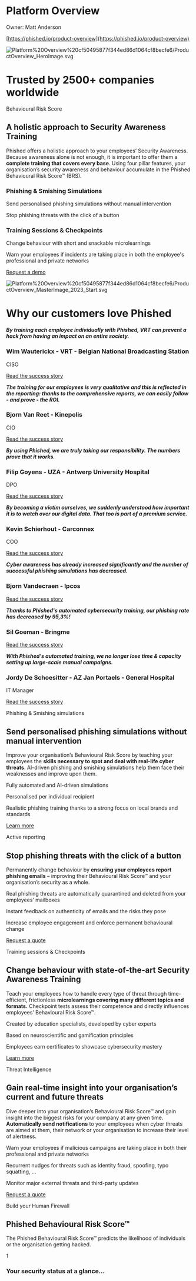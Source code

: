 # Platform Overview

Owner: Matt Anderson

[https://phished.io/product-overview](https://phished.io/product-overview)

![Platform%20Overview%20cf50495877f344ed86d1064cf8becfe6/ProductOverview_HeroImage.svg](Platform%20Overview%20cf50495877f344ed86d1064cf8becfe6/ProductOverview_HeroImage.svg)

# Trusted by 2500+ companies worldwide

Behavioural Risk Score

## A holistic approach to Security Awareness Training

Phished offers a holistic approach to your employees’ Security Awareness. Because awareness alone is not enough, it is important to offer them a **complete training that covers every base**. Using four pillar features, your organisation’s security awareness and behaviour accumulate in the Phished Behavioural Risk Score™ (BRS).

### Phishing & Smishing Simulations

Send personalised phishing simulations without manual intervention

Stop phishing threats with the click of a button

### Training Sessions & Checkpoints

Change behaviour with short and snackable microlearnings

Warn your employees if incidents are taking place in both the employee's professional and private networks

[Request a demo](https://phished.io/request-a-demo)

![Platform%20Overview%20cf50495877f344ed86d1064cf8becfe6/ProductOverview_MasterImage_2023_Start.svg](Platform%20Overview%20cf50495877f344ed86d1064cf8becfe6/ProductOverview_MasterImage_2023_Start.svg)

# Why our customers love Phished

***By training each employee individually with Phished, VRT can prevent a hack from having an impact on an entire society.***

### Wim Wauterickx - VRT - Belgian National Broadcasting Station

CISO

[Read the success story](https://phished.io/our-customers/vrt-case-study)

***The training for our employees is very qualitative and this is reflected in the reporting: thanks to the comprehensive reports, we can easily follow - and prove - the ROI.***

### Bjorn Van Reet - Kinepolis

CIO

[Read the success story](https://phished.io/our-customers/kinepolis-case-study)

***By using Phished, we are truly taking our responsibility. The numbers prove that it works.***

### Filip Goyens - UZA - Antwerp University Hospital

DPO

[Read the success story](https://phished.io/our-customers/uza-case-study)

***By becoming a victim ourselves, we suddenly understood how important it is to watch over our digital data. That too is part of a premium service.***

### Kevin Schierhout - Carconnex

COO

[Read the success story](https://phished.io/our-customers/carconnex-case-study)

***Cyber awareness has already increased significantly and the number of successful phishing simulations has decreased.***

### Bjorn Vandecraen - Ipcos

[Read the success story](https://phished.io/our-customers/ipcos-case-study)

***Thanks to Phished's automated cybersecurity training, our phishing rate has decreased by 95,3%!***

### Sil Goeman - Bringme

[Read the success story](https://phished.io/our-customers/bringme-case-study)

***With Phished's automated training, we no longer lose time & capacity setting up large-scale manual campaigns.***

### Jordy De Schoesitter - AZ Jan Portaels - General Hospital

IT Manager

[Read the success story](https://phished.io/our-customers/az-jan-portaels-case-study)

Phishing & Smishing simulations

## Send personalised phishing simulations without manual intervention

Improve your organisation’s Behavioural Risk Score by teaching your employees the **skills necessary to spot and deal with real-life cyber threats**. AI-driven phishing and smishing simulations help them face their weaknesses and improve upon them.

Fully automated and AI-driven simulations

Personalised per individual recipient

Realistic phishing training thanks to a strong focus on local brands and standards

[Learn more](https://phished.io/phishing-simulations)

Active reporting

## Stop phishing threats with the click of a button

Permanently change behaviour by **ensuring your employees report phishing emails** – improving their Behavioural Risk Score™ and your organisation’s security as a whole.

Real phishing threats are automatically quarantined and deleted from your employees’ mailboxes

Instant feedback on authenticity of emails and the risks they pose

Increase employee engagement and enforce permanent behavioural change

[Request a quote](https://phished.io/pricing)

Training sessions & Checkpoints

## Change behaviour with state-of-the-art Security Awareness Training

Teach your employees how to handle every type of threat through time-efficient, frictionless **microlearnings covering many different topics and formats.** Checkpoint tests assess their competence and directly influences employees’ Behavioural Risk Score™.

Created by education specialists, developed by cyber experts

Based on neuroscientific and gamification principles

Employees earn certificates to showcase cybersecurity mastery

[Learn more](https://phished.io/trainings-checkpoints)

Threat Intelligence

## Gain real-time insight into your organisation’s current and future threats

Dive deeper into your organisation’s Behavioural Risk Score™ and gain insight into the biggest risks for your company at any given time. **Automatically send notifications** to your employees when cyber threats are aimed at them, their network or your organisation to increase their level of alertness.

Warn your employees if malicious campaigns are taking place in both their professional and private networks

Recurrent nudges for threats such as identity fraud, spoofing, typo squatting, …

Monitor major external threats and third-party updates

[Request a quote](https://phished.io/pricing)

Build your Human Firewall

## Phished Behavioural Risk Score™

The Phished Behavioural Risk Score™ predicts the likelihood of individuals or the organisation getting hacked.

1

### Your security status at a glance…